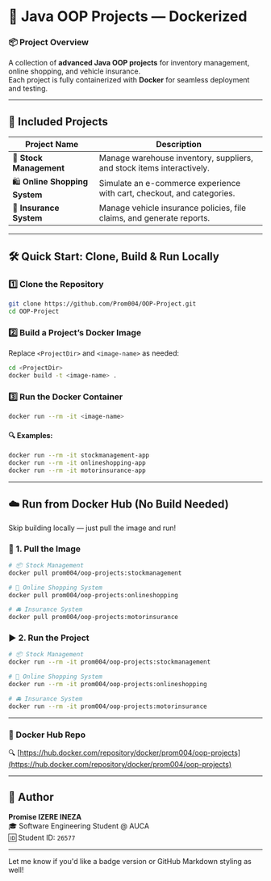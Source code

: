 
# 🚀 Java OOP Projects — Dockerized

### 📦 Project Overview  
A collection of **advanced Java OOP projects** for inventory management, online shopping, and vehicle insurance.  
Each project is fully containerized with **Docker** for seamless deployment and testing.

---

## 📁 Included Projects

| Project Name         | Description                                                                 |
|----------------------|-----------------------------------------------------------------------------|
| 🏬 **Stock Management**      | Manage warehouse inventory, suppliers, and stock items interactively.         |
| 🛍️ **Online Shopping System** | Simulate an e-commerce experience with cart, checkout, and categories.       |
| 🚗 **Insurance System**       | Manage vehicle insurance policies, file claims, and generate reports.         |

---

## 🛠️ Quick Start: Clone, Build & Run Locally

### 1️⃣ Clone the Repository
```bash
git clone https://github.com/Prom004/OOP-Project.git
cd OOP-Project
```

### 2️⃣ Build a Project’s Docker Image  
Replace `<ProjectDir>` and `<image-name>` as needed:
```bash
cd <ProjectDir>
docker build -t <image-name> .
```

### 3️⃣ Run the Docker Container
```bash
docker run --rm -it <image-name>
```

#### 🔍 Examples:
```bash
docker run --rm -it stockmanagement-app
docker run --rm -it onlineshopping-app
docker run --rm -it motorinsurance-app
```

---

## ☁️ Run from Docker Hub (No Build Needed)

Skip building locally — just pull the image and run!

### 🧲 1. Pull the Image

```bash
# 📦 Stock Management
docker pull prom004/oop-projects:stockmanagement

# 🛒 Online Shopping System
docker pull prom004/oop-projects:onlineshopping

# 🚘 Insurance System
docker pull prom004/oop-projects:motorinsurance
```

### ▶️ 2. Run the Project

```bash
# 📦 Stock Management
docker run --rm -it prom004/oop-projects:stockmanagement

# 🛒 Online Shopping System
docker run --rm -it prom004/oop-projects:onlineshopping

# 🚘 Insurance System
docker run --rm -it prom004/oop-projects:motorinsurance
```

---

### 🔗 Docker Hub Repo  
🔍 [https://hub.docker.com/repository/docker/prom004/oop-projects](https://hub.docker.com/repository/docker/prom004/oop-projects)

---

## 👤 Author

**Promise IZERE INEZA**  
🎓 Software Engineering Student @ AUCA  
🆔 Student ID: `26577`

---

Let me know if you'd like a badge version or GitHub Markdown styling as well!
